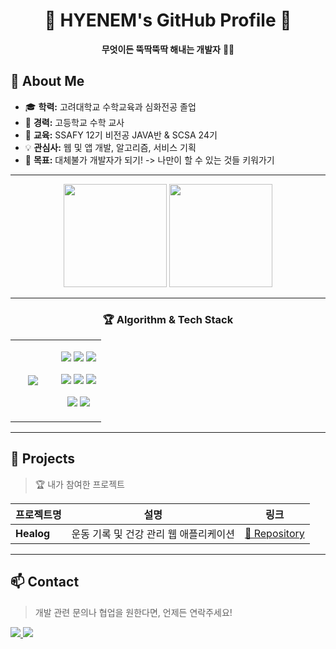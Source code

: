 <h1 align="center">🚀 HYENEM's GitHub Profile 🚀</h1>
<p align="center">
  <b>무엇이든 뚝딱뚝딱 해내는 개발자</b> 👨‍💻
</p>

## 🌱 About Me
- 🎓 **학력:** 고려대학교 수학교육과 심화전공 졸업
- 📁 **경력:** 고등학교 수학 교사
- 🔭 **교육:** SSAFY 12기 비전공 JAVA반 & SCSA 24기
- 💡 **관심사:** 웹 및 앱 개발, 알고리즘, 서비스 기획
- 🎯 **목표:** 대체불가 개발자가 되기! -> 나만이 할 수 있는 것들 키워가기

---

<p align="center">
  <img src="https://github-readme-stats.vercel.app/api?username=hyenem&show_icons=true&theme=tokyonight" height="165">
  <img src="https://github-readme-stats.vercel.app/api/top-langs/?username=hyenem&layout=compact&theme=tokyonight" height="165">
</p>

---
<div align = "center">
  <h3> 🏆 Algorithm & Tech Stack </h3>
  <table border = "0">
    <tr>
      <!-- 좌측: 알고리즘 티어 -->
      <td align="center" width="50%">
        <a href = https://solved.ac/hyenem/>
          <img src = "http://mazassumnida.wtf/api/v2/generate_badge?boj=hyenem">
        </a>
      <!-- 우측: 기술 스택 -->
      <td align="center" width="50%">
        <p>
          <img src="https://img.shields.io/badge/Java-007396?style=for-the-badge&logo=java&logoColor=white">
          <img src="https://img.shields.io/badge/Python-3776AB?style=for-the-badge&logo=python&logoColor=white">
          <img src="https://img.shields.io/badge/JavaScript-F7DF1E?style=for-the-badge&logo=javascript&logoColor=black">
        </p>
        <p>
          <img src="https://img.shields.io/badge/HTML5-E34F26?style=for-the-badge&logo=html5&logoColor=white">
          <img src="https://img.shields.io/badge/CSS3-1572B6?style=for-the-badge&logo=css3&logoColor=white">
          <img src="https://img.shields.io/badge/Vue.js-4FC08D?style=for-the-badge&logo=vue.js&logoColor=white">
        </p>
        <p>
          <img src="https://img.shields.io/badge/Spring-6DB33F?style=for-the-badge&logo=spring&logoColor=white">
          <img src="https://img.shields.io/badge/MySQL-4479A1?style=for-the-badge&logo=mysql&logoColor=white">
        </p>
      </td>
    </tr>
  </table>
</div>

---

## 🚀 Projects
> 🏆 내가 참여한 프로젝트

| 프로젝트명 | 설명 | 링크 |
|-----------|------|------|
| **Healog** | 운동 기록 및 건강 관리 웹 애플리케이션 | [🔗 Repository](https://github.com/hyenem/SSAFY_finalPJT_YYHM) |

---

## 📫 Contact
> 개발 관련 문의나 협업을 원한다면, 언제든 연락주세요!

<p>
  <a href="mailto:gpals0429@naver.com">
    <img src="https://img.shields.io/badge/Email-D14836?style=for-the-badge&logo=gmail&logoColor=white">
  </a>
  <a href="https://www.linkedin.com/in/hyenem">
    <img src="https://img.shields.io/badge/LinkedIn-0077B5?style=for-the-badge&logo=linkedin&logoColor=white">
  </a>
</p>
